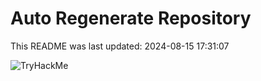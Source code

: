 # Auto Regenerate Repository

This README was last updated: 2024-08-15 17:31:07

 ![TryHackMe](https://tryhackme.com/badge/533634)